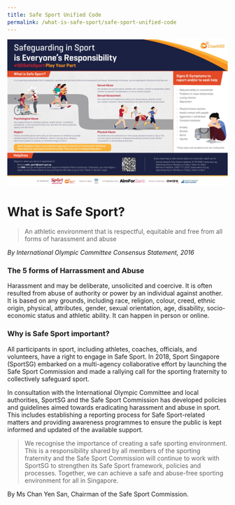 ```yaml
---
title: Safe Sport Unified Code
permalink: /what-is-safe-sport/safe-sport-unified-code
---
```


![Alt text for image on Isomer site](/images/Safeguarding%20in%20Sport%20is%20Everyone%20Responsibility.jpeg)

# What is Safe Sport?

> An athletic environment that is respectful, equitable and free from all forms of harassment and abuse

*By International Olympic Committee Consensus Statement, 2016*


### The 5 forms of Harrassment and Abuse

Harassment and may be deliberate, unsolicited and coercive. It is often resulted from abuse of authority or power by an individual against another. It is based on any grounds, including race, religion, colour, creed, ethnic origin, physical, attributes, gender, sexual orientation, age, disability, socio-economic status and athletic ability. It can happen in person or online.

### Why is Safe Sport important?

All participants in sport, including athletes, coaches, officials, and volunteers, have a right to engage in Safe Sport. In 2018, Sport Singapore (SportSG) embarked on a multi-agency collaborative effort by launching the Safe Sport Commission and made a rallying call for the sporting fraternity to collectively safeguard sport.

In consultation with the International Olympic Committee and local authorities, SportSG and the Safe Sport Commission has developed policies and guidelines aimed towards eradicating harassment and abuse in sport. This includes establishing a reporting process for Safe Sport-related matters and providing awareness programmes to ensure the public is kept informed and updated of the available support.

> We recognise the importance of creating a safe sporting environment. This is a responsibility shared by all members of the sporting fraternity and the Safe Sport Commission will continue to work with SportSG to strengthen its Safe Sport framework, policies and processes. Together, we can achieve a safe and abuse-free sporting environment for all in Singapore.

By Ms Chan Yen San, Chairman of the Safe Sport Commission.